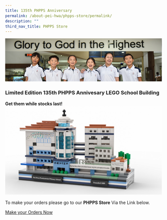 ```yaml
---
title: 135th PHPPS Anniversary
permalink: /about-pei-hwa/phpps-store/permalink/
description: ""
third_nav_title: PHPPS Store
---
```

![](/images/Website%20Banners%20Subpage/948x260%20masterhead%20-%20student%20development2.jpg)

### Limited Edition 135th PHPPS Annivesary LEGO School Building  

**Get them while stocks last!**
![PHPPS LEGO School Building](/images/Others%20Folder%20Images/135th%20Anniversary/lego%20school%20building.jpeg)

To make your orders please go to our **PHPPS Store** Via the Link below. 

[Make your Orders Now](https://form.jotform.com/221370850063448)